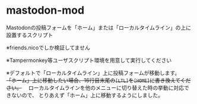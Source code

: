 # mastodon-mod
Mastodonの投稿フォームを「ホーム」または「ローカルタイムライン」の上に設置するスクリプト

※friends.nicoでしか検証してません

※Tampermonkey等ユーザスクリプト環境を用意して実行してください

※デフォルトで「ローカルタイムライン」上に投稿フォームが移動します。
　~~「ホーム」上に移動したい場合、16行目末尾の`[LTL]`を`[HOME]`に書き換えてください。~~
　ローカルタイムラインを他のメニューに切り替えた時の挙動に対応できないので、
 とりあえず「ホーム」上に移動するようにしました。

